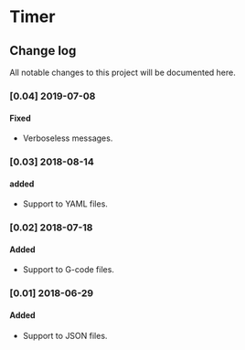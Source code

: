 # Timer

## Change log
All notable changes to this project will be documented here.

### [0.04] 2019-07-08
#### Fixed
- Verboseless messages.

### [0.03] 2018-08-14
#### added
- Support to YAML files.

### [0.02] 2018-07-18
#### Added
- Support to G-code files.

### [0.01] 2018-06-29
#### Added
- Support to JSON files.
